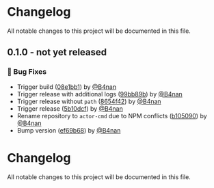 # Changelog

All notable changes to this project will be documented in this file.

<!-- git-cliff-unreleased-start -->

## 0.1.0 - **not yet released**

### 🐛 Bug Fixes

- Trigger build ([08e1bb1](https://github.com/apify/actor-cmd/commit/08e1bb1c500515fcc2be5f29266f4c32eb66b33a)) by [@B4nan](https://github.com/B4nan)
- Trigger release with additional logs ([99bb89b](https://github.com/apify/actor-cmd/commit/99bb89bdf41998665f329a8a016eb865cc9fc66d)) by [@B4nan](https://github.com/B4nan)
- Trigger release without `path` ([8654f42](https://github.com/apify/actor-cmd/commit/8654f429fe81c80807c55801fe3a8328d3e3155e)) by [@B4nan](https://github.com/B4nan)
- Trigger release ([5b10dcf](https://github.com/apify/actor-cmd/commit/5b10dcf1debf744e1c96687c624443f14b1795fe)) by [@B4nan](https://github.com/B4nan)
- Rename repository to `actor-cmd` due to NPM conflicts ([b105090](https://github.com/apify/actor-cmd/commit/b10509024a039d78a0c8ae1d1f59ea05b3cf1038)) by [@B4nan](https://github.com/B4nan)
- Bump version ([ef69b68](https://github.com/apify/actor-cmd/commit/ef69b684ff973af741a8386be72251be27439893)) by [@B4nan](https://github.com/B4nan)

<!-- git-cliff-unreleased-end -->

# Changelog

All notable changes to this project will be documented in this file.
